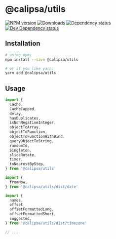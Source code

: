 # @calipsa/utils

[![NPM version][npm-image]][npm-url] [![Downloads][downloads-image]][npm-url] [![Dependency status][david-dm-image]][david-dm-url] [![Dev Dependency status][david-dm-dev-image]][david-dm-dev-url]

## Installation
```bash
# using npm:
npm install --save @calipsa/utils

# or if you like yarn:
yarn add @calipsa/utils
```

## Usage
```javascript
import {
  Cache,
  CacheCapped,
  delay,
  hasDuplicates,
  isNonNegativeInteger,
  objectToArray,
  objectToFunction,
  objectToFunctionWithBind,
  queryObjectToString,
  randomId,
  Singleton,
  sliceRotate,
  timer,
  toNearestByStep,
} from '@calipsa/utils'

import {
  fromNow,
} from '@calipsa/utils/dist/date'

import {
  names,
  offset,
  offsetFormattedLong,
  offsetFormattedShort,
  suggested,
} from '@calipsa/utils/dist/timezone'

// ...
```

[npm-url]: https://npmjs.org/package/@calipsa/utils
[downloads-image]: http://img.shields.io/npm/dm/@calipsa/utils.svg
[npm-image]: http://img.shields.io/npm/v/@calipsa/utils.svg
[david-dm-url]:https://david-dm.org/inker/@calipsa/utils
[david-dm-image]:https://david-dm.org/inker/@calipsa/utils.svg
[david-dm-dev-url]:https://david-dm.org/inker/@calipsa/utils#info=devDependencies
[david-dm-dev-image]:https://david-dm.org/inker/@calipsa/utils/dev-status.svg
